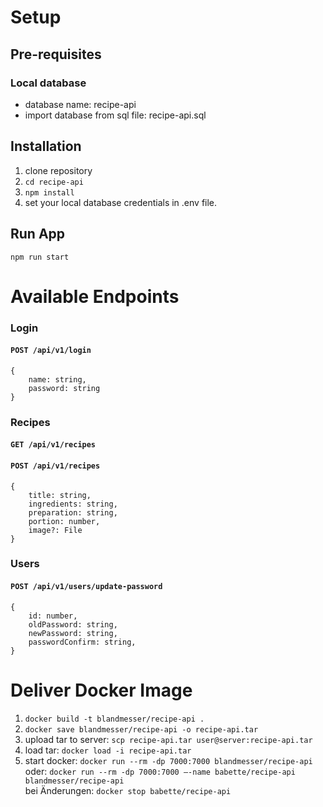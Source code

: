 # Setup
## Pre-requisites
### Local database
- database name: recipe-api
- import database from sql file: recipe-api.sql
 
## Installation
1. clone repository
2. `cd recipe-api`
3. `npm install`
4. set your local database credentials in .env file. 

## Run App
`npm run start`


# Available Endpoints
### Login
#### `POST /api/v1/login`
```
{
    name: string,
    password: string
}
```

### Recipes
#### `GET /api/v1/recipes`
#### `POST /api/v1/recipes`
```
{
    title: string,
    ingredients: string,
    preparation: string,
    portion: number,
    image?: File
}
```

### Users
#### `POST /api/v1/users/update-password`
```
{
    id: number,
    oldPassword: string,
    newPassword: string,
    passwordConfirm: string,
}
```


# Deliver Docker Image 
1. `docker build -t blandmesser/recipe-api .`
2. `docker save blandmesser/recipe-api -o recipe-api.tar`
3. upload tar to server: `scp recipe-api.tar user@server:recipe-api.tar`
4. load tar: `docker load -i recipe-api.tar`
5. start docker: `docker run --rm -dp 7000:7000 blandmesser/recipe-api` 
oder: `docker run --rm -dp 7000:7000 —-name babette/recipe-api blandmesser/recipe-api`  
bei Änderungen: `docker stop babette/recipe-api`